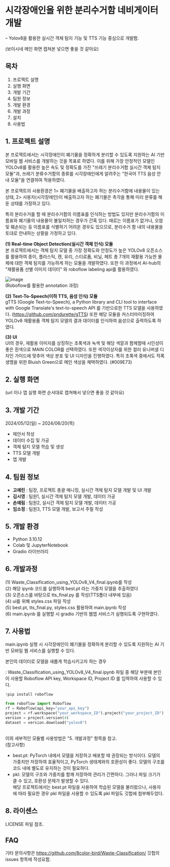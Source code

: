# 시각장애인을 위한 분리수거함 네비게이터 개발
– Yolov8을 활용한 실시간 객체 탐지 기능 및 TTS 기능 중심으로 개발함.

(보이시네 메인 화면 캡쳐본 넣으면 좋을 것 같아요)

## 목차
1. 프로젝트 설명
2. 실행 화면
3. 개발 기간
4. 팀원 정보
5. 개발 환경
6. 개발 과정
7. 설치
8. 사용법

## 1. 프로젝트 설명
본 프로젝트에서는 시각장애인이 폐기물을 정확하게 분리할 수 있도록 지원하는 AI 기반 모바일 웹 서비스를 개발하는 것을 목표로 하였다.
이를 위해 가장 안정적인 모델인 YOLOv8를 활용한 높은 속도 및 정확도를 가진 "쓰레기 분리수거함 실시간 객체 탐지 모듈"과, 쓰레기 분류수거함의 종류를 시각장애인에게 알려주는 "한국어 TTS 음성 안내 모듈"을 연결하여 적용하였다.

본 프로젝트의 사용환경은 1> 폐기물을 배출하고자 하는 분리수거함에 내용물이 있는 상태, 2> 사용자(시각장애인)이 배출하고자 하는 폐기물은 촉각을 통해 미리 분류를 해둔 상태를 가정하고 있다.

특히 분리수거를 할 때 분리수거함의 이름표를 인식하는 방법도 있지만 분리수거함의 이름표와 폐기물의 내용물이 불일치하는 경우가 간혹 있다. 때로는 이름표가 없거나, 오염 및 훼손되는 등 이름표를 식별하기 어려운 경우도 있으므로, 분리수거 함 내의 내용물을 토대로 안내하는 상황을 가정하고 있다.

**(1) Real-time Object Detection(실시간 객체 인식) 모듈**<br/>
본 프로젝트에서는 객체 탐지 모델 중 가장 정확도와 안정도가 높은 YOLOv8 오픈소스를 활용하여 종이, 플라스틱, 캔, 유리, 스티로폼, 비닐, 페트 총 7개의 재활용 가능한 물체에 대한 객체 탐지를 가능하게 하는 모듈을 개발하였다. 또한 이 과정에서 AI-hub의 "재활용품 선별 이미지 데이터" 와 roboflow labeling api를 활용하였다.<br/>

![image](https://github.com/8color-bird/Waste-Classification/assets/102949053/1518c5db-8442-46fc-966d-ba73ab446547)
<br/>(Roboflow를 활용한 annotation 과정)

**(2) Text-To-Speech(이하 TTS, 음성 인식) 모듈**<br/>
gTTS (Google Text-to-Speech), a Python library and CLI tool to interface with Google Translate's text-to-speech API 를 기반으로한 TTS 모델을 사용하였다.
(https://github.com/pndurette/gTTS) 또한 해당 모듈을 커스터마이징하여 YOLOv8 재활용품 객체 탐지 모델의 결과 데이터를 인식하여 음성으로 출력하도록 하였다.

**(3) UI**<br/>
UI의 경우, 재활용 이미지를 상징하는 초록색과 녹색 및 해당 색깔과 함께할때 시인성이 좋은 흰색으로 MAIN COLOR를 선택하였다.
또한 색각이상자를 위한 컬러 유니버셜 디자인 가이드에 맞추어 색상 분포 및 UI 디자인을 진행하였다. 특히 초록색 중에서도 적록생맹을 위한 Bluish Green으로 메인 색상을 채택하였다. (#009E73)

## 2. 실행 화면

(url 이나 앱 실행 화면 순서대로 캡쳐해서 넣으면 좋을 것 같아요)


## 3. 개발 기간
2024/05/12(일) ~ 2024/06/20(목)
- 제안서 작성
- 데이터 수집 및 가공
- 객체 탐지 모델 학습 및 생성
- TTS 모델 개발
- 앱 개발

## 4. 팀원 정보
- **고예린** : 팀장, 프로젝트 총괄 매니징, 실시간 객체 탐지 모델 개발 및 UI 개발
- **김시영** : 팀원1, 실시간 객체 탐지 모델 개발, 데이터 가공
- **손예림** : 팀원2, 실시간 객체 탐지 모델 개발, 데이터 가공
- **임소정** : 팀원3, TTS 모델 개발, 보고서 주필 작성

## 5. 개발 환경
- Python 3.10.12
- Colab 및 JupyterNotebook
- Gradio 라이브러리

## 6. 개발과정
(1) Waste_Classification_using_YOLOv8_V4_final.ipynb를 작성<br/>
(2) 해당 ipynb 코드를 실행하여 best.pt 라는 가중치 모델을 추출하였다<br/>
(3) 오픈소스를 바탕으로 tts_final.py 를 작성(TTS폴더 내부에 있음)<br/>
(4) ui를 위해 styles.css 파일 작성<br/>
(5) best.pt, tts_final.py, styles.css 활용하여 main.ipynb 작성<br/>
(6) main.ipynb 를 실행할 시 gradio 기반의 웹앱 서비스가 실행되도록 구현하였다.<br/>

## 7. 사용법
main.ipynb 실행 시 시각장애인이 폐기물을 정확하게 분리할 수 있도록 지원하는 AI 기반 모바일 웹 서비스를 실행할 수 있다.

본인의 데이터로 모델을 새롭게 학습시키고자 하는 경우

: Waste_Classification_using_YOLOv8_V4_final.ipynb 파일 중 해당 부분에 본인이 사용할 Roboflow API key, Workspace ID, Project ID 를 입력하여 사용할 수 있다.
```Python
!pip install roboflow

from roboflow import Roboflow
rf = Roboflow(api_key="your_api_key")
project = rf.workspace("your_workspace_ID").project("your_project_ID")
version = project.version(4)
dataset = version.download("yolov8")
```

<br/>이외 세부적인 모듈별 사용방법은 "5. 개발과정" 항목을 참고.
<br/>(참고사항)
- best.pt: PyTorch 내에서 모델을 저장하고 배포할 때 권장되는 방식이다. 모델의 가중치만 저장하여 효율적이고, PyTorch 생태계와의 호환성이 좋다. 모델의 구조를 코드 내에 별도로 유지하는 것이 필요하다.
- pkl: 모델의 구조와 가중치를 함께 저장하여 관리가 간편하다. 그러나 파일 크기가 클 수 있고, 호환성 문제가 발생할 수 있다.
<br/> 해당 프로젝트에서는 best.pt 파일을 사용하여 학습된 모델을 불러왔으나, 사용자에 따라 필요한 경우 pkl 파일을 사용할 수 있도록 pkl 파일도 깃헙에 첨부해두었다.

## 8. 라이센스
LICENSE 파일 참조.

## FAQ
기타 문의사항은 https://github.com/8color-bird/Waste-Classification/ 깃헙의 issues 항목에 작성요함.
